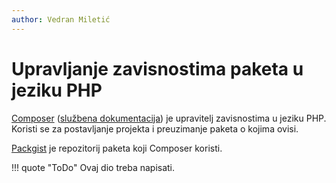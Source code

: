 ```yaml
---
author: Vedran Miletić
---
```


# Upravljanje zavisnostima paketa u jeziku PHP

[Composer](https://getcomposer.org/) ([službena dokumentacija](https://getcomposer.org/doc/)) je upravitelj zavisnostima u jeziku PHP. Koristi se za postavljanje projekta i preuzimanje paketa o kojima ovisi.

[Packgist](https://packagist.org/) je repozitorij paketa koji Composer koristi.

!!! quote "ToDo"
    Ovaj dio treba napisati.
